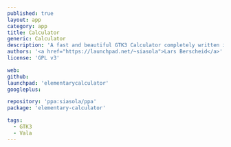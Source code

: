 ```yaml
---
published: true
layout: app
category: app
title: Calculator
generic: Calculator
description: 'A fast and beautiful GTK3 Calculator completely written in Vala. The UI is rather simple, but scientific functions and mathematical constants can be typed in. It has a history functionality for the current session and clipboard support.'
authors: '<a href="https://launchpad.net/~siasola">Lars Berscheid</a>'
license: 'GPL v3'

web:
github:
launchpad: 'elementarycalculator'
googleplus:

repository: 'ppa:siasola/ppa'
package: 'elementary-calculator'

tags:
  - GTK3
  - Vala
---
```

